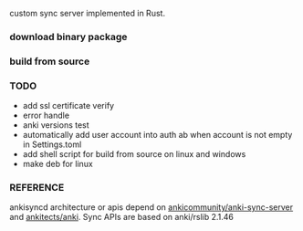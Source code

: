 custom sync server implemented in Rust.
### download binary package
### build from source

### TODO
- add ssl certificate verify
- error handle
- anki versions test
- automatically add user account into auth ab when account
is not empty in Settings.toml
- add shell script for  build from source on linux and windows
- make deb for linux

### REFERENCE
ankisyncd architecture or apis depend on [ankicommunity/anki-sync-server](https://github.com/ankicommunity/anki-sync-server) and
[ankitects/anki](https://github.com/ankitects/anki).
Sync APIs are based on anki/rslib 2.1.46
